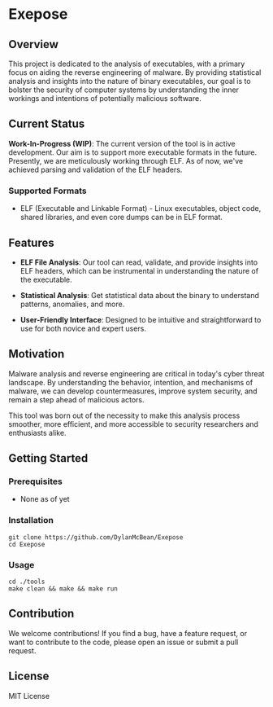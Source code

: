 # Exepose

## Overview

This project is dedicated to the analysis of executables, with a primary focus on aiding the reverse engineering of malware. By providing statistical analysis and insights into the nature of binary executables, our goal is to bolster the security of computer systems by understanding the inner workings and intentions of potentially malicious software.

## Current Status

**Work-In-Progress (WIP)**: The current version of the tool is in active development. Our aim is to support more executable formats in the future. Presently, we are meticulously working through ELF. As of now, we've achieved parsing and validation of the ELF headers.

### Supported Formats

- ELF (Executable and Linkable Format) - Linux executables, object code, shared libraries, and even core dumps can be in ELF format.

## Features

- **ELF File Analysis**: Our tool can read, validate, and provide insights into ELF headers, which can be instrumental in understanding the nature of the executable.
  
- **Statistical Analysis**: Get statistical data about the binary to understand patterns, anomalies, and more.

- **User-Friendly Interface**: Designed to be intuitive and straightforward to use for both novice and expert users.

## Motivation

Malware analysis and reverse engineering are critical in today's cyber threat landscape. By understanding the behavior, intention, and mechanisms of malware, we can develop countermeasures, improve system security, and remain a step ahead of malicious actors.

This tool was born out of the necessity to make this analysis process smoother, more efficient, and more accessible to security researchers and enthusiasts alike.

## Getting Started

### Prerequisites

- None as of yet

### Installation

```
git clone https://github.com/DylanMcBean/Exepose
cd Exepose
```

### Usage

```
cd ./tools
make clean && make && make run
```

## Contribution

We welcome contributions! If you find a bug, have a feature request, or want to contribute to the code, please open an issue or submit a pull request.

## License

MIT License
